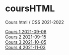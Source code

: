 # coursHTML
Cours html / CSS 2021-2022


[Cours 1 2021-09-08](cours1/README_cours1.md)<br>
[Cours 2 2021-09-15](cours2/README_cours2.md)<br>
[Cours 3 2021-10-05](cours3/README_cours3.md)<br>
[Cours 4 2021-11-03](cours4/README_cours4.html)<br>
